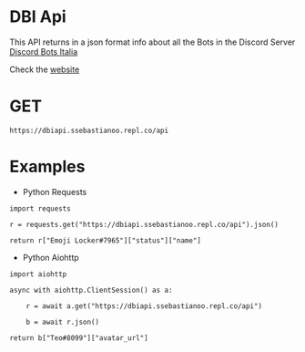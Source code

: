 # DBI Api

This API returns in a json format info about all the Bots in the Discord Server [Discord Bots Italia](https://www.discordbotsitalia.tk/join)

Check the [website](https://dbiapi.ssebastianoo.repl.co)

# GET

`https://dbiapi.ssebastianoo.repl.co/api`

# Examples 

- Python Requests

```
import requests

r = requests.get("https://dbiapi.ssebastianoo.repl.co/api").json()

return r["Emoji Locker#7965"]["status"]["name"]
```

- Python Aiohttp

```
import aiohttp

async with aiohttp.ClientSession() as a:

    r = await a.get("https://dbiapi.ssebastianoo.repl.co/api")
    
    b = await r.json()
    
return b["Teo#8099"]["avatar_url"]
```
